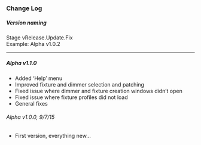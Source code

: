 ### Change Log

##### Version naming
Stage vRelease.Update.Fix <br>
Example: Alpha v1.0.2

<hr>

##### Alpha v1.1.0 <br>
* Added ‘Help’ menu
* Improved fixture and dimmer selection and patching
* Fixed issue where dimmer and fixture creation windows didn’t open
* Fixed issue where fixture profiles did not load
* General fixes

###### Alpha v1.0.0, 9/7/15 <br>
* First version, everything new...
